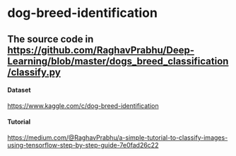 # dog-breed-identification

## The source code in https://github.com/RaghavPrabhu/Deep-Learning/blob/master/dogs_breed_classification/classify.py

#### Dataset
https://www.kaggle.com/c/dog-breed-identification

#### Tutorial
https://medium.com/@RaghavPrabhu/a-simple-tutorial-to-classify-images-using-tensorflow-step-by-step-guide-7e0fad26c22
